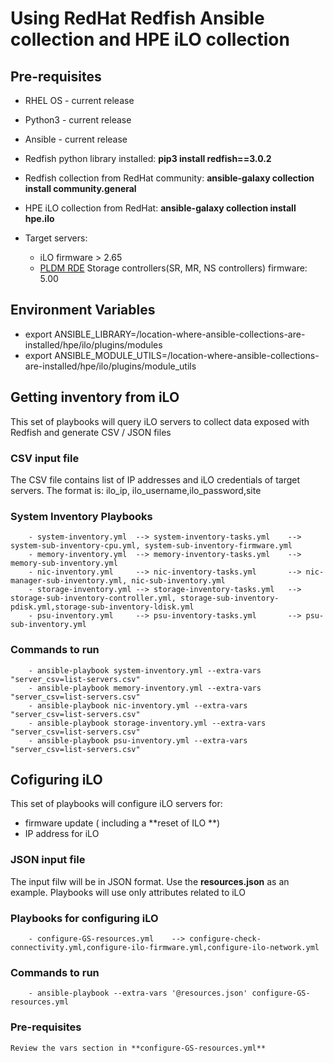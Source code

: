 # Using RedHat Redfish Ansible collection and HPE iLO collection


## Pre-requisites
 - RHEL OS - current release
 - Python3 - current release
 - Ansible - current release
 - Redfish python library installed: **pip3 install redfish==3.0.2**
 - Redfish collection from RedHat community: **ansible-galaxy collection install community.general**
 - HPE iLO collection from RedHat: **ansible-galaxy collection install hpe.ilo**

 - Target servers: 
   - iLO firmware > 2.65
   - [PLDM RDE](https://developer.hpe.com/blog/overview-of-the-platform-level-data-model-for-redfish%C2%AE-device-enablement-standard/) Storage controllers(SR, MR, NS controllers) firmware: 5.00  

## Environment Variables
 - export ANSIBLE_LIBRARY=/location-where-ansible-collections-are-installed/hpe/ilo/plugins/modules
 - export ANSIBLE_MODULE_UTILS=/location-where-ansible-collections-are-installed/hpe/ilo/plugins/module_utils

## Getting inventory from iLO
 This set of playbooks will query iLO servers to collect data exposed with Redfish and generate CSV / JSON files

### CSV input file
  The CSV file contains list of IP addresses and iLO credentials of target servers. The format is:
  ilo_ip, ilo_username,ilo_password,site


### System Inventory Playbooks

        - system-inventory.yml  --> system-inventory-tasks.yml    --> system-sub-inventory-cpu.yml, system-sub-inventory-firmware.yml
        - memory-inventory.yml  --> memory-inventory-tasks.yml    --> memory-sub-inventory.yml
        - nic-inventory.yml     --> nic-inventory-tasks.yml       --> nic-manager-sub-inventory.yml, nic-sub-inventory.yml
        - storage-inventory.yml --> storage-inventory-tasks.yml   --> storage-sub-inventory-controller.yml, storage-sub-inventory-pdisk.yml,storage-sub-inventory-ldisk.yml
        - psu-inventory.yml     --> psu-inventory-tasks.yml       --> psu-sub-inventory.yml

### Commands to run
        - ansible-playbook system-inventory.yml --extra-vars "server_csv=list-servers.csv"
        - ansible-playbook memory-inventory.yml --extra-vars "server_csv=list-servers.csv"
        - ansible-playbook nic-inventory.yml --extra-vars "server_csv=list-servers.csv"
        - ansible-playbook storage-inventory.yml --extra-vars "server_csv=list-servers.csv"
        - ansible-playbook psu-inventory.yml --extra-vars "server_csv=list-servers.csv"

## Cofiguring iLO
 This set of playbooks will configure iLO servers for:
  - firmware update ( including a **reset of ILO **)
  - IP address for iLO


### JSON input file
  The input filw will be in JSON format. Use the **resources.json** as an example. Playbooks will use only attributes related to iLO

### Playbooks for configuring iLO

        - configure-GS-resources.yml    --> configure-check-connectivity.yml,configure-ilo-firmware.yml,configure-ilo-network.yml

### Commands to run
        - ansible-playbook --extra-vars '@resources.json' configure-GS-resources.yml

### Pre-requisites
    Review the vars section in **configure-GS-resources.yml**


    



  

